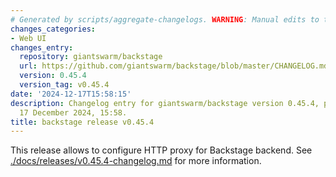 ```yaml
---
# Generated by scripts/aggregate-changelogs. WARNING: Manual edits to this files will be overwritten.
changes_categories:
- Web UI
changes_entry:
  repository: giantswarm/backstage
  url: https://github.com/giantswarm/backstage/blob/master/CHANGELOG.md#0454---2024-12-17
  version: 0.45.4
  version_tag: v0.45.4
date: '2024-12-17T15:58:15'
description: Changelog entry for giantswarm/backstage version 0.45.4, published on
  17 December 2024, 15:58.
title: backstage release v0.45.4
---
```


This release allows to configure HTTP proxy for Backstage backend.
See [./docs/releases/v0.45.4-changelog.md](./docs/releases/v0.45.4-changelog.md) for more information.
